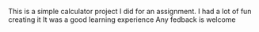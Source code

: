 This is a simple calculator project I did for an assignment.
I had a lot of fun creating it
It was a good learning experience 
Any fedback is welcome
